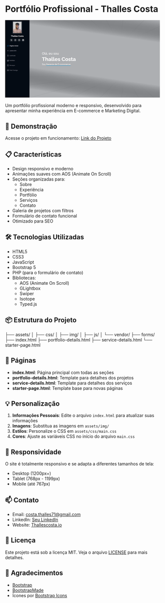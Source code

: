 # Portfólio Profissional - Thalles Costa

![Preview do Projeto](assets/img/preview.png)

Um portfólio profissional moderno e responsivo, desenvolvido para apresentar minha experiência em E-commerce e Marketing Digital.

## 🚀 Demonstração

Acesse o projeto em funcionamento: [Link do Projeto](https://seu-usuario.github.io/nome-do-repositorio)

## 📋 Características

- Design responsivo e moderno
- Animações suaves com AOS (Animate On Scroll)
- Seções organizadas para:
  - Sobre
  - Experiência
  - Portfólio
  - Serviços
  - Contato
- Galeria de projetos com filtros
- Formulário de contato funcional
- Otimizado para SEO

## 🛠️ Tecnologias Utilizadas

- HTML5
- CSS3
- JavaScript
- Bootstrap 5
- PHP (para o formulário de contato)
- Bibliotecas:
  - AOS (Animate On Scroll)
  - GLightbox
  - Swiper
  - Isotope
  - Typed.js

## 📦 Estrutura do Projeto
├── assets/
│ ├── css/
│ ├── img/
│ ├── js/
│ └── vendor/
├── forms/
├── index.html
├── portfolio-details.html
├── service-details.html
└── starter-page.html

## 📄 Páginas

- **index.html**: Página principal com todas as seções
- **portfolio-details.html**: Template para detalhes dos projetos
- **service-details.html**: Template para detalhes dos serviços
- **starter-page.html**: Template base para novas páginas

## 💡 Personalização

1. **Informações Pessoais**: Edite o arquivo `index.html` para atualizar suas informações
2. **Imagens**: Substitua as imagens em `assets/img/`
3. **Estilos**: Personalize o CSS em `assets/css/main.css`
4. **Cores**: Ajuste as variáveis CSS no início do arquivo `main.css`

## 📱 Responsividade

O site é totalmente responsivo e se adapta a diferentes tamanhos de tela:
- Desktop (1200px+)
- Tablet (768px - 1199px)
- Mobile (até 767px)

## 📫 Contato

- Email: costa.thalles71@gmail.com
- LinkedIn: [Seu LinkedIn](https://www.linkedin.com/in/thallesfcosta/)
- Website: [Thallescosta.io](thallescosta.io)

## 📝 Licença

Este projeto está sob a licença MIT. Veja o arquivo [LICENSE](LICENSE) para mais detalhes.

## 🎁 Agradecimentos

- [Bootstrap](https://getbootstrap.com/)
- [BootstrapMade](https://bootstrapmade.com/)
- Ícones por [Bootstrap Icons](https://icons.getbootstrap.com/)
